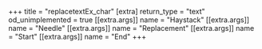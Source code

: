 +++
title = "replacetextEx_char"
[extra]
return_type = "text"
od_unimplemented = true
[[extra.args]]
name = "Haystack"
[[extra.args]]
name = "Needle"
[[extra.args]]
name = "Replacement"
[[extra.args]]
name = "Start"
[[extra.args]]
name = "End"
+++